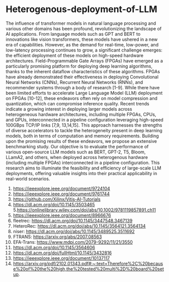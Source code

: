 # Heterogenous-deployment-of-LLM

The influence of transformer models in natural language processing and various other domains has been profound, revolutionizing the landscape of AI applications. From language models such as GPT and BERT to innovations like vision transformers, these models have ushered in a new era of capabilities. However, as the demand for real-time, low-power, and low-latency processing continues to grow, a significant challenge emerges: the efficient deployment of these models on high-speed hardware architectures. Field-Programmable Gate Arrays (FPGAs) have emerged as a particularly promising platform for deploying deep learning algorithms, thanks to the inherent dataflow characteristics of these algorithms. FPGAs have already demonstrated their effectiveness in deploying Convolutional Neural Networks (CNNs), Recurrent Neural Networks (RNNs), and recommender systems through a body of research [1-9]. While there have been limited efforts to accelerate Large Language Model (LLM) deployment on FPGAs [10-12], these endeavors often rely on model compression and quantization, which can compromise inference quality. Recent trends indicate a growing interest in deploying larger models across heterogeneous hardware architectures, including multiple FPGAs, CPUs, and GPUs, interconnected in a pipeline configuration leveraging high-speed 100GBps TCP/IP links [7,9, 13,14,15]. This approach harnesses the strengths of diverse accelerators to tackle the heterogeneity present in deep learning models, both in terms of computation and memory requirements. Building upon the promising results of these endeavors, we propose an extensive benchmarking study. Our objective is to evaluate the performance of various open-source LLM models such as BERT, GPT-2, T5, Bloom, LLamA2, and others, when deployed across heterogenous hardware (including multiple FPGAs) interconnected in a pipeline configuration. This research aims to illuminate the feasibility and efficiency of large-scale LLM deployments, offering valuable insights into their practical applicability in real-world scenarios.

 

1. https://ieeexplore.ieee.org/document/9724104
2. https://ieeexplore.ieee.org/document/9761744
3. https://github.com/Xilinx/Vitis-AI-Tutorials
4. https://dl.acm.org/doi/10.1145/3503465
5.https://onlinelibrary.wiley.com/doi/abs/10.1002/9781119857891.ch11
6. https://ieeexplore.ieee.org/document/8966676
7. fleetrec: https://dl.acm.org/doi/10.1145/3447548.3467139
8. HeteroRec: https://dl.acm.org/doi/abs/10.1145/3564121.3564134
9. niser: https://dl.acm.org/doi/abs/10.1145/3489525.3511692
10. FTRANS: https://arxiv.org/abs/2007.08563
11. EFA-Trans: https://www.mdpi.com/2079-9292/11/21/3550
12. https://dl.acm.org/doi/10.1145/3564606
13. https://dl.acm.org/doi/fullHtml/10.1145/3432816
14. https://ieeexplore.ieee.org/document/10137117
15. https://arxiv.org/pdf/2102.01343.pdf#:~:text=Therefore%2C%20because%20of%20the%20high,the%20tested%20multi%2D%20board%20setup.
